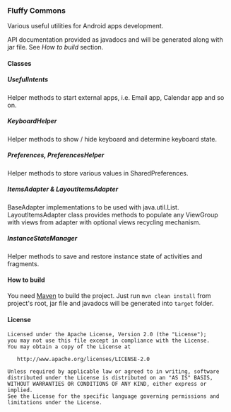 ### Fluffy Commons ###

Various useful utilities for Android apps development.

API documentation provided as javadocs and will be generated along with jar file. See _How to build_ section.

#### Classes ####

##### UsefulIntents #####

Helper methods to start external apps, i.e. Email app, Calendar app and so on.

##### KeyboardHelper #####

Helper methods to show / hide keyboard and determine keyboard state.

##### Preferences, PreferencesHelper #####

Helper methods to store various values in SharedPreferences.

##### ItemsAdapter & LayoutItemsAdapter #####

BaseAdapter implementations to be used with java.util.List. LayoutItemsAdapter class provides methods to populate any ViewGroup with views from adapter with optional views recycling mechanism.

##### InstanceStateManager #####

Helper methods to save and restore instance state of activities and fragments.

#### How to build ####

You need [Maven](http://maven.apache.org/) to build the project. Just run `mvn clean install` from project's root, jar file and javadocs will be generated into `target` folder.

#### License ####

    Licensed under the Apache License, Version 2.0 (the "License");
    you may not use this file except in compliance with the License.
    You may obtain a copy of the License at

       http://www.apache.org/licenses/LICENSE-2.0

    Unless required by applicable law or agreed to in writing, software
    distributed under the License is distributed on an "AS IS" BASIS,
    WITHOUT WARRANTIES OR CONDITIONS OF ANY KIND, either express or implied.
    See the License for the specific language governing permissions and
    limitations under the License.

